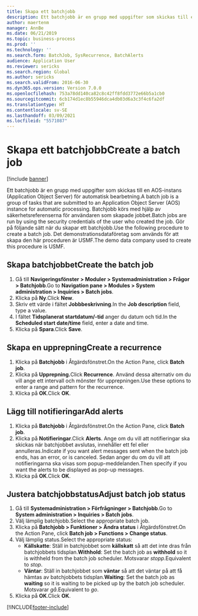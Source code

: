```yaml
---
title: Skapa ett batchjobb
description: Ett batchjobb är en grupp med uppgifter som skickas till en AOS-instans (Application Object Server) för automatisk bearbetning.
author: maertenm
manager: AnnBe
ms.date: 06/21/2019
ms.topic: business-process
ms.prod: ''
ms.technology: ''
ms.search.form: BatchJob, SysRecurrence, BatchAlerts
audience: Application User
ms.reviewer: sericks
ms.search.region: Global
ms.author: sericks
ms.search.validFrom: 2016-06-30
ms.dyn365.ops.version: Version 7.0.0
ms.openlocfilehash: 753a78dd140ca82c8c42ff8fdd3772e66b5a1cb0
ms.sourcegitcommit: 6cb174d1ec8b55946dca4db03d6a3c3f4c6fa2df
ms.translationtype: HT
ms.contentlocale: sv-SE
ms.lasthandoff: 03/09/2021
ms.locfileid: "5571087"
---
```

# <a name="create-a-batch-job"></a><span data-ttu-id="741e5-103">Skapa ett batchjobb</span><span class="sxs-lookup"><span data-stu-id="741e5-103">Create a batch job</span></span>

[!include [banner](../../includes/banner.md)]

<span data-ttu-id="741e5-104">Ett batchjobb är en grupp med uppgifter som skickas till en AOS-instans (Application Object Server) för automatisk bearbetning.</span><span class="sxs-lookup"><span data-stu-id="741e5-104">A batch job is a group of tasks that are submitted to an Application Object Server (AOS) instance for automatic processing.</span></span> <span data-ttu-id="741e5-105">Batchjobb körs med hjälp av säkerhetsreferenserna för användaren som skapade jobbet.</span><span class="sxs-lookup"><span data-stu-id="741e5-105">Batch jobs are run by using the security credentials of the user who created the job.</span></span> <span data-ttu-id="741e5-106">Gör på följande sätt när du skapar ett batchjobb.</span><span class="sxs-lookup"><span data-stu-id="741e5-106">Use the following procedure to create a batch job.</span></span> <span data-ttu-id="741e5-107">Det demonstrationsdataföretag som används för att skapa den här proceduren är USMF.</span><span class="sxs-lookup"><span data-stu-id="741e5-107">The demo data company used to create this procedure is USMF.</span></span>


## <a name="create-the-batch-job"></a><span data-ttu-id="741e5-108">Skapa batchjobbet</span><span class="sxs-lookup"><span data-stu-id="741e5-108">Create the batch job</span></span>
1. <span data-ttu-id="741e5-109">Gå till **Navigeringsfönster > Moduler > Systemadministration > Frågor > Batchjobb**.</span><span class="sxs-lookup"><span data-stu-id="741e5-109">Go to **Navigation pane > Modules > System administration > Inquiries > Batch jobs**.</span></span>
2. <span data-ttu-id="741e5-110">Klicka på **Ny**.</span><span class="sxs-lookup"><span data-stu-id="741e5-110">Click **New**.</span></span>
3. <span data-ttu-id="741e5-111">Skriv ett värde i fältet **Jobbbeskrivning**.</span><span class="sxs-lookup"><span data-stu-id="741e5-111">In the **Job description** field, type a value.</span></span>
4. <span data-ttu-id="741e5-112">I fältet **Tidsplanerat startdatum/-tid** anger du datum och tid.</span><span class="sxs-lookup"><span data-stu-id="741e5-112">In the **Scheduled start date/time** field, enter a date and time.</span></span>
5. <span data-ttu-id="741e5-113">Klicka på **Spara**.</span><span class="sxs-lookup"><span data-stu-id="741e5-113">Click **Save**.</span></span>

## <a name="create-a-recurrence"></a><span data-ttu-id="741e5-114">Skapa en upprepning</span><span class="sxs-lookup"><span data-stu-id="741e5-114">Create a recurrence</span></span>
1. <span data-ttu-id="741e5-115">Klicka på **Batchjobb** i Åtgärdsfönstret.</span><span class="sxs-lookup"><span data-stu-id="741e5-115">On the Action Pane, click **Batch job**.</span></span>
2. <span data-ttu-id="741e5-116">Klicka på **Upprepning.**</span><span class="sxs-lookup"><span data-stu-id="741e5-116">Click **Recurrence**.</span></span> <span data-ttu-id="741e5-117">Använd dessa alternativ om du vill ange ett intervall och mönster för upprepningen.</span><span class="sxs-lookup"><span data-stu-id="741e5-117">Use these options to enter a range and pattern for the recurrence.</span></span>  
3. <span data-ttu-id="741e5-118">Klicka på **OK**.</span><span class="sxs-lookup"><span data-stu-id="741e5-118">Click **OK**.</span></span>

## <a name="add-alerts"></a><span data-ttu-id="741e5-119">Lägg till notifieringar</span><span class="sxs-lookup"><span data-stu-id="741e5-119">Add alerts</span></span>
1. <span data-ttu-id="741e5-120">Klicka på **Batchjobb** i Åtgärdsfönstret.</span><span class="sxs-lookup"><span data-stu-id="741e5-120">On the Action Pane, click **Batch job**.</span></span>
2. <span data-ttu-id="741e5-121">Klicka på **Notifieringar**.</span><span class="sxs-lookup"><span data-stu-id="741e5-121">Click **Alerts**.</span></span> <span data-ttu-id="741e5-122">Ange om du vill att notifieringar ska skickas när batchjobbet avslutas, innehåller ett fel eller annulleras.</span><span class="sxs-lookup"><span data-stu-id="741e5-122">Indicate if you want alert messages sent when the batch job ends, has an error, or is canceled.</span></span> <span data-ttu-id="741e5-123">Sedan anger du om du vill att notifieringarna ska visas som popup-meddelanden.</span><span class="sxs-lookup"><span data-stu-id="741e5-123">Then specify if you want the alerts to be displayed as pop-up messages.</span></span>   
3. <span data-ttu-id="741e5-124">Klicka på **OK**.</span><span class="sxs-lookup"><span data-stu-id="741e5-124">Click **OK**.</span></span>

## <a name="adjust-batch-job-status"></a><span data-ttu-id="741e5-125">Justera batchjobbstatus</span><span class="sxs-lookup"><span data-stu-id="741e5-125">Adjust batch job status</span></span>
1. <span data-ttu-id="741e5-126">Gå till **Systemadministration > Förfrågninger > Batchjobb**.</span><span class="sxs-lookup"><span data-stu-id="741e5-126">Go to **System administration > Inquiries > Batch jobs**.</span></span>
2. <span data-ttu-id="741e5-127">Välj lämplig batchjobb.</span><span class="sxs-lookup"><span data-stu-id="741e5-127">Select the appropriate batch job.</span></span>
3. <span data-ttu-id="741e5-128">Klicka på **Batchjobb > Funktioner > Ändra status** i Åtgärdsfönstret.</span><span class="sxs-lookup"><span data-stu-id="741e5-128">On the Action Pane, click **Batch job > Functions > Change status**.</span></span>
4. <span data-ttu-id="741e5-129">Välj lämplig status.</span><span class="sxs-lookup"><span data-stu-id="741e5-129">Select the appropriate status:</span></span>
    - <span data-ttu-id="741e5-130">**Källskatte**: Ställ in batchjobbet som **källskatt** så att det inte dras från batchjobbets tidsplan.</span><span class="sxs-lookup"><span data-stu-id="741e5-130">**Withhold**: Set the batch job as **withhold** so it is withheld from the batch job scheduler.</span></span> <span data-ttu-id="741e5-131">Motsvarar *stopp*.</span><span class="sxs-lookup"><span data-stu-id="741e5-131">Equivalent to *stop*.</span></span>
    - <span data-ttu-id="741e5-132">**Väntar**: Ställ in batchjobbet som **väntar** så att det väntar på att få hämtas av batchjobbets tidsplan.</span><span class="sxs-lookup"><span data-stu-id="741e5-132">**Waiting**: Set the batch job as **waiting** so it is waiting to be picked up by the batch job scheduler.</span></span> <span data-ttu-id="741e5-133">Motsvarar *gå*.</span><span class="sxs-lookup"><span data-stu-id="741e5-133">Equivalent to *go*.</span></span>
5. <span data-ttu-id="741e5-134">Klicka på **OK**.</span><span class="sxs-lookup"><span data-stu-id="741e5-134">Click **OK**.</span></span>


[!INCLUDE[footer-include](../../../../includes/footer-banner.md)]